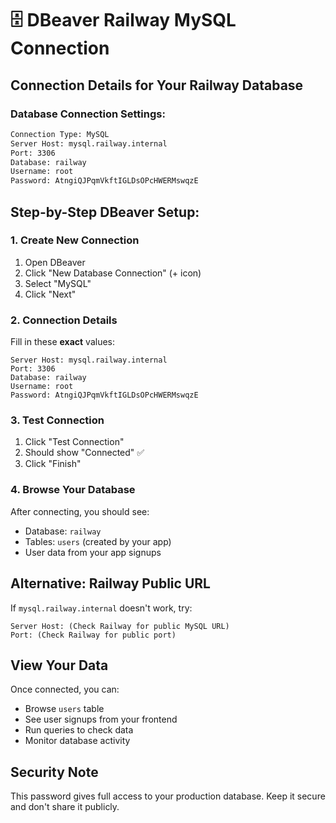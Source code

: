 # 🗄️ DBeaver Railway MySQL Connection

## Connection Details for Your Railway Database

### Database Connection Settings:

```bash
Connection Type: MySQL
Server Host: mysql.railway.internal  
Port: 3306
Database: railway
Username: root
Password: AtngiQJPqmVkftIGLDsOPcHWERMswqzE
```

## Step-by-Step DBeaver Setup:

### 1. Create New Connection
1. Open DBeaver
2. Click "New Database Connection" (+ icon)
3. Select "MySQL"
4. Click "Next"

### 2. Connection Details
Fill in these **exact** values:
```
Server Host: mysql.railway.internal
Port: 3306
Database: railway
Username: root
Password: AtngiQJPqmVkftIGLDsOPcHWERMswqzE
```

### 3. Test Connection
1. Click "Test Connection"
2. Should show "Connected" ✅
3. Click "Finish"

### 4. Browse Your Database
After connecting, you should see:
- Database: `railway`
- Tables: `users` (created by your app)
- User data from your app signups

## Alternative: Railway Public URL
If `mysql.railway.internal` doesn't work, try:
```
Server Host: (Check Railway for public MySQL URL)
Port: (Check Railway for public port)
```

## View Your Data
Once connected, you can:
- Browse `users` table
- See user signups from your frontend
- Run queries to check data
- Monitor database activity

## Security Note
This password gives full access to your production database.
Keep it secure and don't share it publicly.
